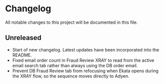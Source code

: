 # Changelog

All notable changes to this project will be documented in this file.

## Unreleased
- Start of new changelog. Latest updates have been incorporated into the README.
- Fixed email order count in Fraud Review XRAY to read from the active email
  search tab rather than always using the DB order email.
- Prevent DB Fraud Review tab from refocusing when Ekata opens during the XRAY
  flow, so the sequence moves directly to Adyen.
